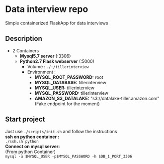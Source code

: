 # Data interview repo
Simple containerized FlaskApp for data interviews

## Description
- 2 Containers
	- **Mysql5.7 server** (:3306)
	- **Python2.7 Flask webserver** (:5000)
		- Volume : `./:/tillerinterview`
		- Environment : 
			- **MYSQL_ROOT_PASSWORD:** root
	        - **MYSQL_DATABASE:** tillerinterview
	        - **MYSQL_USER:** tillerinterview
	        - **MYSQL_PASSWORD:** tillerinterview
	        - **AMAZON_S3_DATALAKE:** "s3://datalake-tiller.amazon.com" 
	        (Fake endpoint for the moment)
## Start project  
Just use `./scripts/init.sh` and follow the instructions  
**ssh on python container :**  
`./ssh.sh python`  
**Connect on mysql server:**  
(From python Container)  
`mysql -u $MYSQL_USER -p$MYSQL_PASSWORD -h $DB_1_PORT_3306`
